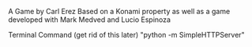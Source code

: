 A Game by Carl Erez
Based on a Konami property as well as a game developed with Mark Medved and Lucio Espinoza

Terminal Command (get rid of this later) "python -m SimpleHTTPServer"